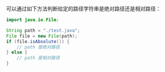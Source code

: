 可以通过如下方法判断给定的路径字符串是绝对路径还是相对路径：

```java
import java.io.File;

String path = "./test.java";
File file = new File(path);
if (file.isAbsolute()) {
    // path 是绝对路径
} else {
    // path 是相对路径
}
```

